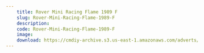 ```yaml
---
    title: Rover Mini Racing Flame 1989 F
    slug: Rover-Mini-Racing-Flame-1989-F
    description:
    code: Rover-Mini-Racing-Flame-1989-F
    image:
    download: https://cmdiy-archive.s3.us-east-1.amazonaws.com/adverts/documents/Rover+Mini+Racing+Flame+1989+F.pdf
---
```

<!-- Content of the page -->

##
        